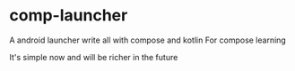 # comp-launcher
A android launcher write all with compose and kotlin
For compose learning

It's simple now  and will be richer in the future
